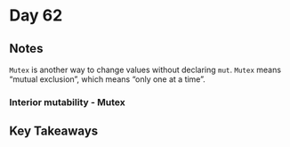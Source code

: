 # Day 62

## Notes

`Mutex` is another way to change values without declaring `mut`. `Mutex` means “mutual exclusion”, which means “only one at a time”. 

### Interior mutability - Mutex

## Key Takeaways
